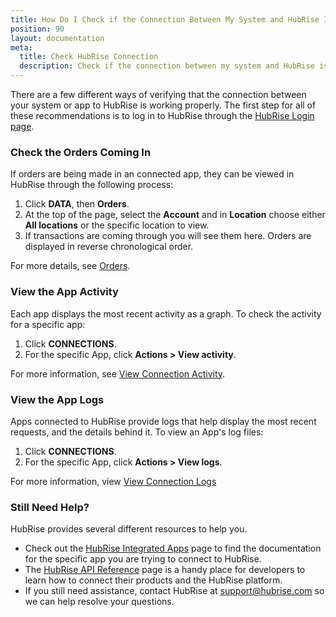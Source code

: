 ```yaml
---
title: How Do I Check if the Connection Between My System and HubRise Is Working?
position: 90
layout: documentation
meta:
  title: Check HubRise Connection
  description: Check if the connection between my system and HubRise is working.
---
```


There are a few different ways of verifying that the connection between your system or app to HubRise is working properly. The first step for all of these recommendations is to log in to HubRise through the [HubRise Login page](https://manager.hubrise.com/login).

### Check the Orders Coming In

If orders are being made in an connected app, they can be viewed in HubRise through the following process:

1. Click **DATA**, then **Orders**.
2. At the top of the page, select the **Account** and in **Location** choose either **All locations** or the specific location to view.
3. If transactions are coming through you will see them here. Orders are displayed in reverse chronological order.

For more details, see [Orders](/docs/data/#orders).

### View the App Activity

Each app displays the most recent activity as a graph. To check the activity for a specific app:

1. Click **CONNECTIONS**.
2. For the specific App, click **Actions > View activity**.

For more information, see [View Connection Activity](/docs/connections/#view-connection-activity).

### View the App Logs

Apps connected to HubRise provide logs that help display the most recent requests, and the details behind it. To view an App's log files:

1. Click **CONNECTIONS**.
2. For the specific App, click **Actions > View logs**.

For more information, view [View Connection Logs](docs/connections/#view-connection-logs)

### Still Need Help?

HubRise provides several different resources to help you.

- Check out the [HubRise Integrated Apps](/apps/) page to find the documentation for the specific app you are trying to connect to HubRise.
- The [HubRise API Reference](/developers/api/general-concepts) page is a handy place for developers to learn how to connect their products and the HubRise platform.
- If you still need assistance, contact HubRise at [support@hubrise.com](mailto:support@hubrise.com) so we can help resolve your questions.
